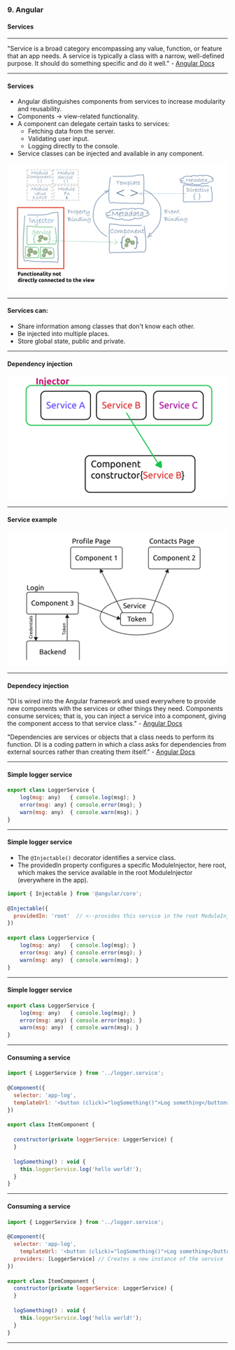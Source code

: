 ### 9. Angular
#### Services


---

"Service is a broad category encompassing any value, function, or feature that an app needs. A service is typically a class with a narrow, well-defined purpose. It should do something specific and do it well." - <a href="https://angular.io/guide/architecture-services" target="_blank">Angular Docs</a>


--- 

#### Services

* Angular distinguishes components from services to increase modularity and reusability.
* Components -> view-related functionality.
* A component can delegate certain tasks to services: 
  * Fetching data from the server.
  * Validating user input.
  * Logging directly to the console.
* Service classes can be injected and available in any component.

<img src="/media/angular-images/angular-9/services2.png" alt="services">


---


#### Services can:
			
* Share information among classes that don't know each other.
* Be injected into multiple places.
* Store global state, public and private.
	

---

#### Dependency injection
<img width="800" src="/media/angular-images/angular-9/services.png" alt="services">

---


#### Service example
<img width="800" src="/media/angular-images/angular-9/services3.png" alt="services">

---


#### Dependecy injection
"DI is wired into the Angular framework and used everywhere to provide new components with the services or other things they need. Components consume services; that is, you can inject a service into a component, giving the component access to that service class." - <a href="https://angular.io/guide/architecture-services">Angular Docs</a>

"Dependencies are services or objects that a class needs to perform its function. DI is a coding pattern in which a class asks for dependencies from external sources rather than creating them itself."  - <a href="https://angular.io/guide/architecture-services">Angular Docs</a>


---

#### Simple logger service

```JavaScript
export class LoggerService {
	log(msg: any)   { console.log(msg); }
	error(msg: any) { console.error(msg); }
	warn(msg: any)  { console.warn(msg); }
}
```

--- 

#### Simple logger service

* The ```@Injectable()``` decorator identifies a service class. 
* The providedIn property configures a specific ModuleInjector, here root, which makes the service available in the root ModuleInjector (everywhere in the app).

```JavaScript
import { Injectable } from '@angular/core';

@Injectable({
  providedIn: 'root'  // <--provides this service in the root ModuleInjector
})

export class LoggerService {
	log(msg: any)   { console.log(msg); }
	error(msg: any) { console.error(msg); }
	warn(msg: any)  { console.warn(msg); }
}
```


---

#### Simple logger service

```JavaScript
export class LoggerService {
	log(msg: any)   { console.log(msg); }
	error(msg: any) { console.error(msg); }
	warn(msg: any)  { console.warn(msg); }
}
```


---

#### Consuming a service

```JavaScript
import { LoggerService } from '../logger.service';

@Component({
  selector: 'app-log',
  templateUrl: '<button (click)="logSomething()">Log something</button>'
})

export class ItemComponent {

  constructor(private loggerService: LoggerService) {
  }

  logSomething() : void {
    this.loggerService.log('hello world!');
  }
}
```


---

#### Consuming a service

```JavaScript
import { LoggerService } from '../logger.service';

@Component({
  selector: 'app-log',
	templateUrl: '<button (click)="logSomething()">Log something</button>',
  providers: [LoggerService] // Creates a new instance of the service
})

export class ItemComponent {
  constructor(private loggerService: LoggerService) {
  }

  logSomething() : void {
    this.loggerService.log('hello world!');
  }
}
```


---